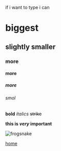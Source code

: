 if i want to type i can


# biggest
## slightly smaller
### more
#### more
##### more
###### smol

**bold**
*italics*
~~strike~~

**this is *very* important**

![frogsnake](https://i.natgeofe.com/n/2a84bc97-0ec8-497a-bca8-62898b49cc21/01-frog-snake-photo.jpg)


[home](https://michaelpark.school.nz/)
